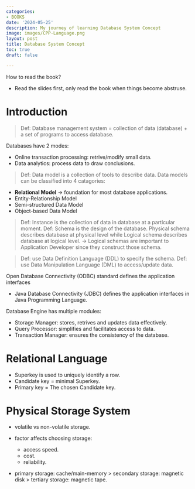 ```yaml
---
categories:
- BOOKS
date: '2024-05-25'
description: My journey of learning Database System Concept
image: images/CPP-Language.png
layout: post
title: Database System Concept
toc: true
draft: false

---
```


How to read the book?
- Read the slides first, only read the book when things become abstruse.

# Introduction
> Def: Database management system = collection of data (database) + a set of programs to access database.

Databases have 2 modes:
- Online transaction processing: retrive/modify small data.
- Data analytics: process data to draw conclusions.

> Def: Data model is a collection of tools to describe data.
Data models can be classified into 4 catagories:
- <b>Relational Model</b> -> foundation for most database applications.
- Entity-Relationship Model
- Semi-structured Data Model
- Object-based Data Model

> Def: Instance is the collection of data in database at a particular moment.
> Def: Schema is the design of the database. Physical schema describes database at physical level while Logical schema describes database at logical level. -> Logical schemas are important to Application Developer since they construct those schema.

> Def: use Data Definition Language (DDL) to specify the schema. 
> Def: use Data Manipulation Language (DML) to access/update data.

Open Database Connectivity (ODBC) standard defines the application interfaces 
- Java Database Connectivity (JDBC) defines the application interfaces in Java Programming Language.

Database Engine has multiple modules:
- Storage Manager: stores, retrives and updates data effectively.
- Query Processor: simplifies and facilitates access to data.
- Transaction Manager: ensures the consistency of the database.

# Relational Language
- Superkey is used to uniquely identify a row.
- Candidate key = minimal Superkey.
- Primary key = The chosen Candidate key.

# Physical Storage System
- volatile vs non-volatile storage.
- factor affects choosing storage:
    - access speed.
    - cost.
    - reliability.

- primary storage: cache/main-memory > secondary storage: magnetic disk > tertiary storage: magnetic tape.












































